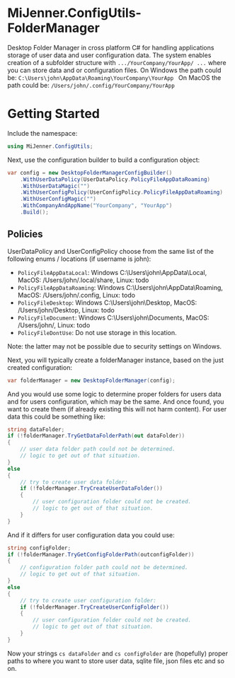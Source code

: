 # MiJenner.ConfigUtils-FolderManager

Desktop Folder Manager in cross platform C# for handling applications storage of user data and user configuration data. 
The system enables creation of a subfolder structure with `.../YourCompany/YourApp/ ...` where you can store data and or configuration files. 
On Windows the path could be: 
`
C:\Users\john\AppData\Roaming\YourCompany\YourApp 
`
On MacOS the path could be: 
`
/Users/john/.config/YourCompany/YourApp 
`

# Getting Started 
Include the namespace: 
```cs
using MiJenner.ConfigUtils;
```

Next, use the configuration builder to build a configuration object: 
```cs
var config = new DesktopFolderManagerConfigBuilder()
    .WithUserDataPolicy(UserDataPolicy.PolicyFileAppDataRoaming)
    .WithUserDataMagic("")
    .WithUserConfigPolicy(UserConfigPolicy.PolicyFileAppDataRoaming)
    .WithUserConfigMagic("")
    .WithCompanyAndAppName("YourCompany", "YourApp")
    .Build();
```

## Policies 
UserDataPolicy and UserConfigPolicy choose from the same list of the following enums / locations (if username is john): 
* ```PolicyFileAppDataLocal```: Windows C:\Users\john\AppData\Local, MacOS: /Users/john/.local/share, Linux: todo 
* ```PolicyFileAppDataRoaming```: Windows C:\Users\john\AppData\Roaming, MacOS: /Users/john/.config, Linux: todo  
* ```PolicyFileDesktop```: Windows C:\Users\john\Desktop, MacOS: /Users/john/Desktop, Linux: todo  
* ```PolicyFileDocument```: Windows C:\Users\john\Documents, MacOS: /Users/john/, Linux: todo 
* ```PolicyFileDontUse```: Do not use storage in this location.  

Note: the latter may not be possible due to security settings on Windows. 

Next, you will typically create a folderManager instance, based on the just created configuration: 

```cs
var folderManager = new DesktopFolderManager(config);
```

And you would use some logic to determine proper folders for users data and for users configuration, which may be the same. And once found, you want to create them (if already existing this will not harm content). For user data this could be something like: 
```cs
string dataFolder;
if (!folderManager.TryGetDataFolderPath(out dataFolder))
{
    // user data folder path could not be determined. 
    // logic to get out of that situation.
}
else
{
    // try to create user data folder: 
    if (!folderManager.TryCreateUserDataFolder())
    {
        // user configuration folder could not be created. 
        // logic to get out of that situation. 
    }
}
```

And if it differs for user configuration data you could use: 
```cs
string configFolder;
if (!folderManager.TryGetConfigFolderPath(outconfigFolder)) 
{
    // configuration folder path could not be determined. 
    // logic to get out of that situation.
}
else
{
    // try to create user configuration folder: 
    if (!folderManager.TryCreateUserConfigFolder())
    {
        // user configuration folder could not be created. 
        // logic to get out of that situation. 
    }
}
```

Now your strings ```cs dataFolder``` and ```cs configFolder``` are (hopefully) proper paths to where you want to store user data, sqlite file, json files etc and so on. 

